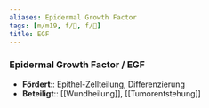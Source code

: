 ```yaml
---
aliases: Epidermal Growth Factor
tags: [m/m19, f/🧪, f/🦀]
title: EGF
---
```

### Epidermal Growth Factor / EGF 
- **Fördert**:: Epithel-Zellteilung, Differenzierung
- **Beteiligt**:: [[Wundheilung]], [[Tumorentstehung]]